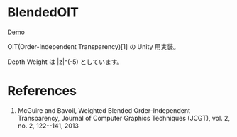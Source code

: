 BlendedOIT
==========
[Demo](http://nobnak.github.io/SceneSamples/SimpleBlendedOIT/SimpleBlendedOIT.html)

OIT(Order-Independent Transparency)[1] の Unity 用実装。

Depth Weight は |z|^(-5) としています。

# References
 1. McGuire and Bavoil, Weighted Blended Order-Independent Transparency, Journal of Computer Graphics Techniques (JCGT), vol. 2, no. 2, 122--141, 2013 
